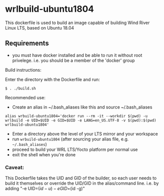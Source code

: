 # wrlbuild-ubuntu1804

This dockerfile is used to build an image capable of building Wind River Linux LTS, based on Ubuntu 18.04

## Requirements
- you must have docker installed and be able to run it without root privelege. i.e. you should be a member of the 'docker' group


Build instructions:

Enter the directory with the Dockerfile and run:
```
$ . ./build.sh
```

Recommended use:

- Create an alias in ~/.bash_aliases like this and source ~/.bash_aliases

```
alias wrbuild-ubuntu1804='docker run --rm -it --workdir $(pwd) -u wrlbuild -e UID=$UID -e GID=$UID -e LANG=en_US.UTF-8 -v $(pwd):$(pwd) wrlbuild-ubuntu1804'
```

- Enter a directory above the level of your LTS mirror and your workspace
- run `wrbuild-ubuntu1804` (after sourcing your alias file, e.g. `~/.bash_aliases`)
- proceed to build your WRL LTS/Yocto platform per normal use
- exit the shell when you're done

### Caveat:
This Dockerfile takes the  UID and GID of the builder, so each user needs to build it themselves or override the UID/GID in the alias/command line. i.e. by adding "-e UID=$(id -u) -e GID=$(id -g)"
